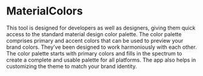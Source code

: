 # MaterialColors
This tool is designed for developers as well as designers, giving them quick access to the standard material design color palette. The color palette comprises primary and accent colors that can be used to preview your brand colors. They’ve been designed to work harmoniously with each other. The color palette starts with primary colors and fills in the spectrum to create a complete and usable palette for all platforms. The app also helps in customizing the theme to match your brand identity.
